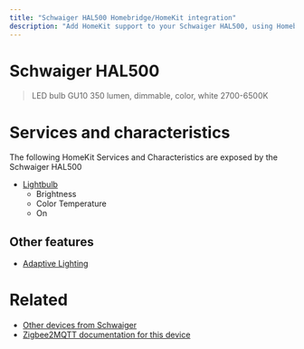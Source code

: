 ```yaml
---
title: "Schwaiger HAL500 Homebridge/HomeKit integration"
description: "Add HomeKit support to your Schwaiger HAL500, using Homebridge, Zigbee2MQTT and homebridge-z2m."
---
```

<!---
This file has been GENERATED using src/docgen/docgen.ts
DO NOT EDIT THIS FILE MANUALLY!
-->
# Schwaiger HAL500
> LED bulb GU10 350 lumen, dimmable, color, white 2700-6500K


# Services and characteristics
The following HomeKit Services and Characteristics are exposed by
the Schwaiger HAL500

* [Lightbulb](../../light.md)
  * Brightness
  * Color Temperature
  * On


## Other features
* [Adaptive Lighting](../../light.md)


# Related
* [Other devices from Schwaiger](../index.md#schwaiger)
* [Zigbee2MQTT documentation for this device](https://www.zigbee2mqtt.io/devices/HAL500.html)